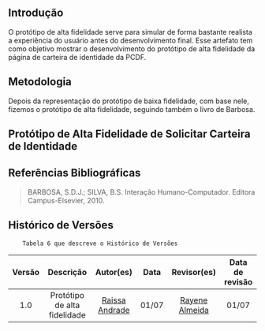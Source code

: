 ## Introdução
O protótipo de alta fidelidade serve para simular de forma bastante realista a experiência do usuário antes do desenvolvimento final. Esse artefato tem como objetivo mostrar o desenvolvimento do protótipo de alta fidelidade da página de carteira de identidade da PCDF. 

## Metodologia
Depois da representação do protótipo de baixa fidelidade, com base nele, fizemos o protótipo de alta fidelidade, seguindo também o livro de Barbosa. 

## Protótipo de Alta Fidelidade de Solicitar Carteira de Identidade 
## Referências Bibliográficas 

> BARBOSA, S.D.J.; SILVA, B.S. Interação Humano-Computador. Editora Campus-Elsevier, 2010.

## Histórico de Versões 

        Tabela 6 que descreve o Histórico de Versões
|     Versão       |     Descrição      |      Autor(es)      | Data           |  Revisor(es)          |Data de revisão|
| :----------------------------------------------------------: | :-------------------------------: | :-------------------------------------------------: | :-------------------------------: |  :-------------------------------: | :-------------------------------: |
| 1.0 | Protótipo de alta fidelidade  | [Raissa Andrade](https://github.com/RaissaAndradeS)   |  01/07 |[ Rayene Almeida ](https://github.com/rayenealmeida) | 01/07|